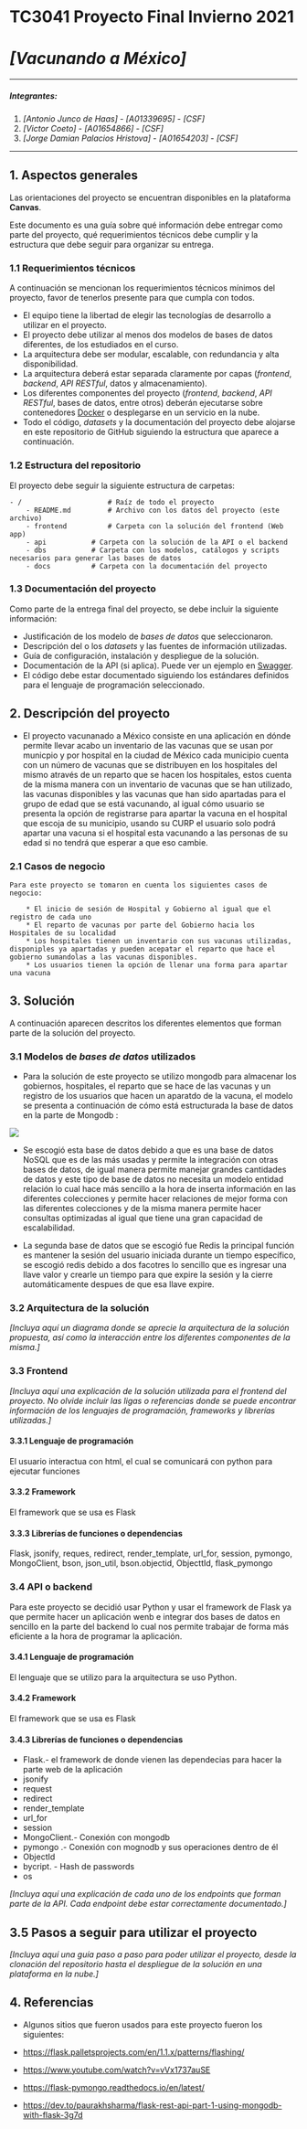 # TC3041 Proyecto Final Invierno 2021

# *[Vacunando a México]*
---

##### Integrantes:
1. *[Antonio Junco de Haas]* - *[A01339695]* - *[CSF]*
2. *[Victor Coeto]* - *[A01654866]* - *[CSF]*
3. *[Jorge Damian Palacios Hristova]* - *[A01654203]* - *[CSF]*

---
## 1. Aspectos generales

Las orientaciones del proyecto se encuentran disponibles en la plataforma **Canvas**.

Este documento es una guía sobre qué información debe entregar como parte del proyecto, qué requerimientos técnicos debe cumplir y la estructura que debe seguir para organizar su entrega.

### 1.1 Requerimientos técnicos

A continuación se mencionan los requerimientos técnicos mínimos del proyecto, favor de tenerlos presente para que cumpla con todos.

* El equipo tiene la libertad de elegir las tecnologías de desarrollo a utilizar en el proyecto.
* El proyecto debe utilizar al menos dos modelos de bases de datos diferentes, de los estudiados en el curso.
* La arquitectura debe ser modular, escalable, con redundancia y alta disponibilidad.
* La arquitectura deberá estar separada claramente por capas (*frontend*, *backend*, *API RESTful*, datos y almacenamiento).
* Los diferentes componentes del proyecto (*frontend*, *backend*, *API RESTful*, bases de datos, entre otros) deberán ejecutarse sobre contenedores [Docker](https://www.docker.com/) o desplegarse en un servicio en la nube.
* Todo el código, *datasets* y la documentación del proyecto debe alojarse en este repositorio de GitHub siguiendo la estructura que aparece a continuación.

### 1.2 Estructura del repositorio
El proyecto debe seguir la siguiente estructura de carpetas:
```
- / 			        # Raíz de todo el proyecto
    - README.md			# Archivo con los datos del proyecto (este archivo)
    - frontend			# Carpeta con la solución del frontend (Web app)
    - api			# Carpeta con la solución de la API o el backend
    - dbs			# Carpeta con los modelos, catálogos y scripts necesarios para generar las bases de datos
    - docs			# Carpeta con la documentación del proyecto
```

### 1.3 Documentación  del proyecto

Como parte de la entrega final del proyecto, se debe incluir la siguiente información:

* Justificación de los modelo de *bases de datos* que seleccionaron.
* Descripción del o los *datasets* y las fuentes de información utilizadas.
* Guía de configuración, instalación y despliegue de la solución.
* Documentación de la API (si aplica). Puede ver un ejemplo en [Swagger](https://swagger.io/). 
* El código debe estar documentado siguiendo los estándares definidos para el lenguaje de programación seleccionado.

## 2. Descripción del proyecto

* El proyecto vacunanado a México consiste en una aplicación en dónde permite llevar acabo un inventario de las vacunas que se usan por municpio y por hospital en la ciudad de México cada municipio cuenta con un número de vacunas que se 
  distribuyen en los hospitales del mismo através de un reparto que se hacen los hospitales, estos cuenta de la misma manera con un inventario de vacunas que se han utilizado, las vacunas disponibles y las vacunas que han sido apartadas 
  para el grupo de edad que se está vacunando, al igual cómo usuario se presenta la opción de registrarse para apartar la vacuna en el hospital que escoja de su municipio, usando su CURP el usuario solo podrá apartar una vacuna 
  si el hospital esta vacunando a las personas de su edad si no tendrá que esperar a que eso cambie. 

### 2.1 Casos de negocio 
    Para este proyecto se tomaron en cuenta los siguientes casos de negocio:

        * El inicio de sesión de Hospital y Gobierno al igual que el registro de cada uno 
        * El reparto de vacunas por parte del Gobierno hacia los Hospitales de su localidad 
        * Los hospitales tienen un inventario con sus vacunas utilizadas, disponiples ya apartadas y pueden acepatar el reparto que hace el gobierno sumandolas a las vacunas disponibles.
        * Los usuarios tienen la opción de llenar una forma para apartar una vacuna 

## 3. Solución

A continuación aparecen descritos los diferentes elementos que forman parte de la solución del proyecto.


### 3.1 Modelos de *bases de datos* utilizados

* Para la solución de este proyecto se utilizo mongodb para almacenar los gobiernos, hospitales, el reparto que se hace de las vacunas y un registro de los usuarios que hacen un aparatdo de la vacuna, el modelo se presenta a continuación de 
cómo está estructurada la base de datos en la parte de Mongodb :

![](dbs/SchemaMongoDb.jpg) 

* Se escogió esta base de datos debido  a que es una base de datos NoSQL que es de las más usadas y permite la integración con otras bases de datos, de igual manera permite manejar grandes cantidades de datos y este tipo de base de datos no
  necesita un modelo entidad relación lo cual hace más sencillo a la hora de inserta información en las diferentes colecciones y permite hacer relaciones de mejor forma con las diferentes colecciones y de la misma manera permite hacer consultas optimizadas
  al igual que tiene una gran capacidad de escalabilidad. 
  
* La segunda base de datos que se escogió fue Redis la principal función es mantener la sesión del usuario iniciada durante un tiempo específico, se escogió redis debido a dos facotres lo sencillo que es ingresar una llave valor y crearle un tiempo
  para que expire la sesión y la cierre automáticamente despues de que esa llave expire.  

### 3.2 Arquitectura de la solución

*[Incluya aquí un diagrama donde se aprecie la arquitectura de la solución propuesta, así como la interacción entre los diferentes componentes de la misma.]*

### 3.3 Frontend

*[Incluya aquí una explicación de la solución utilizada para el frontend del proyecto. No olvide incluir las ligas o referencias donde se puede encontrar información de los lenguajes de programación, frameworks y librerías utilizadas.]*

#### 3.3.1 Lenguaje de programación
El usuario interactua con html, el cual se comunicará con python para ejecutar funciones
#### 3.3.2 Framework
El framework que se usa es Flask
#### 3.3.3 Librerías de funciones o dependencias
Flask, jsonify, reques, redirect, render_template, url_for, session, pymongo, MongoClient, bson, json_util, bson.objectid, ObjecttId, flask_pymongo

### 3.4 API o backend

Para este proyecto se decidió usar Python y usar el framework de Flask ya que permite hacer un aplicación wenb e integrar dos bases de datos en sencillo en la parte del backend lo cual nos permite trabajar de forma más eficiente a la hora 
de programar la aplicación.

#### 3.4.1 Lenguaje de programación
El lenguaje que se utilizo para la arquitectura se uso Python. 

#### 3.4.2 Framework
El framework que se usa es Flask 

#### 3.4.3 Librerías de funciones o dependencias

* Flask.- el framework de donde vienen las dependecias para hacer la parte web de la aplicación
* jsonify
* request
* redirect
* render_template 
* url_for 
* session 
* MongoClient.-  Conexión con mongodb
* pymongo .- Conexión con mognodb y sus operaciones dentro de él 
* ObjectId
* bycript. - Hash de passwords 
* os 

*[Incluya aquí una explicación de cada uno de los endpoints que forman parte de la API. Cada endpoint debe estar correctamente documentado.]*

## 3.5 Pasos a seguir para utilizar el proyecto

*[Incluya aquí una guía paso a paso para poder utilizar el proyecto, desde la clonación del repositorio hasta el despliegue de la solución en una plataforma en la nube.]*

## 4. Referencias

* Algunos sitios que fueron usados para este proyecto fueron los siguientes: 

* https://flask.palletsprojects.com/en/1.1.x/patterns/flashing/ 

* https://www.youtube.com/watch?v=vVx1737auSE

* https://flask-pymongo.readthedocs.io/en/latest/

* https://dev.to/paurakhsharma/flask-rest-api-part-1-using-mongodb-with-flask-3g7d 



